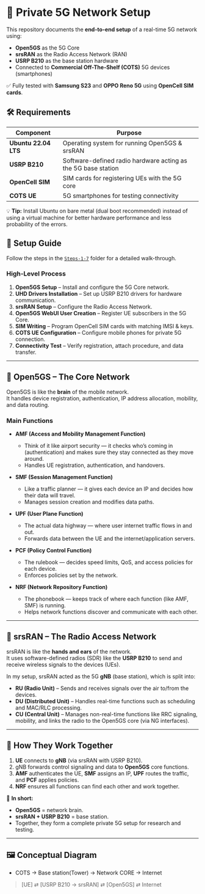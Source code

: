 # 📡 Private 5G Network Setup

This repository documents the **end-to-end setup** of a real-time 5G network using:

- **Open5GS** as the 5G Core  
- **srsRAN** as the Radio Access Network (RAN)  
- **USRP B210** as the base station hardware  
- Connected to **Commercial Off-The-Shelf (COTS)** 5G devices (smartphones)  

✅ Fully tested with **Samsung S23** and **OPPO Reno 5G** using **OpenCell SIM cards**.


## 🛠 Requirements

| Component       | Purpose |
|-----------------|---------|
| **Ubuntu 22.04 LTS** | Operating system for running Open5GS & srsRAN |
| **USRP B210**   | Software-defined radio hardware acting as the 5G base station |
| **OpenCell SIM** | SIM cards for registering UEs with the 5G core |
| **COTS UE**     | 5G smartphones for testing connectivity |

💡 **Tip:** Install Ubuntu on bare metal (dual boot recommended) instead of using a virtual machine for better hardware performance and less probability of the errors.


## 🚀 Setup Guide

Follow the steps in the [`Steps-1-7`](./Steps-1-7) folder for a detailed walk-through.

### High-Level Process

1. **Open5GS Setup** – Install and configure the 5G Core network.
2. **UHD Drivers Installation** – Set up USRP B210 drivers for hardware communication.
3. **srsRAN Setup** – Configure the Radio Access Network.
4. **Open5GS WebUI User Creation** – Register UE subscribers in the 5G Core.
5. **SIM Writing** – Program OpenCell SIM cards with matching IMSI & keys.
6. **COTS UE Configuration** – Configure mobile phones for private 5G connection.
7. **Connectivity Test** – Verify registration, attach procedure, and data transfer.

---

## 🧠 Open5GS – The Core Network

Open5GS is like the **brain** of the mobile network.  
It handles device registration, authentication, IP address allocation, mobility, and data routing.

### Main Functions

- **AMF (Access and Mobility Management Function)**  
  - Think of it like airport security — it checks who’s coming in (authentication) and makes sure they stay connected as they move around.  
  - Handles UE registration, authentication, and handovers.

- **SMF (Session Management Function)**  
  - Like a traffic planner — it gives each device an IP and decides how their data will travel.  
  - Manages session creation and modifies data paths.

- **UPF (User Plane Function)**  
  - The actual data highway — where user internet traffic flows in and out.  
  - Forwards data between the UE and the internet/application servers.

- **PCF (Policy Control Function)**  
  - The rulebook — decides speed limits, QoS, and access policies for each device.  
  - Enforces policies set by the network.

- **NRF (Network Repository Function)**  
  - The phonebook — keeps track of where each function (like AMF, SMF) is running.  
  - Helps network functions discover and communicate with each other.

---

## 📡 srsRAN – The Radio Access Network

srsRAN is like the **hands and ears** of the network.  
It uses software-defined radios (SDR) like the **USRP B210** to send and receive wireless signals to the devices (UEs).

In my setup, srsRAN acted as the 5G **gNB** (base station), which is split into:

- **RU (Radio Unit)** – Sends and receives signals over the air to/from the devices.
- **DU (Distributed Unit)** – Handles real-time functions such as scheduling and MAC/RLC processing.
- **CU (Central Unit)** – Manages non-real-time functions like RRC signaling, mobility, and links the radio to the Open5GS core (via NG interfaces).

---

## 🔗 How They Work Together

1. **UE** connects to **gNB** (via srsRAN with USRP B210).  
2. gNB forwards control signaling and data to **Open5GS** core functions.  
3. **AMF** authenticates the UE, **SMF** assigns an IP, **UPF** routes the traffic, and **PCF** applies policies.  
4. **NRF** ensures all functions can find each other and work together.  

📌 **In short:**  
- **Open5GS** = network brain.  
- **srsRAN + USRP B210** = base station.  
- Together, they form a complete private 5G setup for research and testing.

---

## 🖼 Conceptual Diagram
- COTS -> Base station(Tower) -> Network CORE -> Internet
> [UE] ⇄ [USRP B210 -> srsRAN] ⇄ [Open5GS] ⇄ Internet






